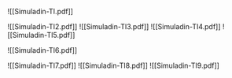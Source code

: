 ![[Simuladin-TI.pdf]]

![[Simuladin-TI2.pdf]]
![[Simuladin-TI3.pdf]]
![[Simuladin-TI4.pdf]]
![[Simuladin-TI5.pdf]]

![[Simuladin-TI6.pdf]]

![[Simuladin-TI7.pdf]]
![[Simuladin-TI8.pdf]]
![[Simuladin-TI9.pdf]]